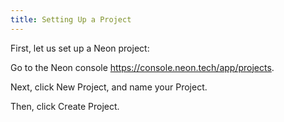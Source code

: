 ```yaml
---
title: Setting Up a Project
---
```


First, let us set up a Neon project:

Go to the Neon console <https://console.neon.tech/app/projects>.

Next, click New Project, and name your Project.

Then, click Create Project.
